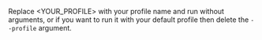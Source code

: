 Replace <YOUR_PROFILE> with your profile name and run without arguments, or if you want to run it with your default profile then delete the `--profile` argument.

